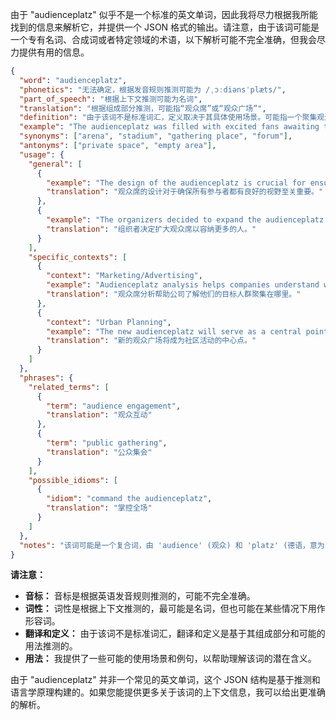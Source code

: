 由于 "audienceplatz" 似乎不是一个标准的英文单词，因此我将尽力根据我所能找到的信息来解析它，并提供一个 JSON 格式的输出。请注意，由于该词可能是一个专有名词、合成词或者特定领域的术语，以下解析可能不完全准确，但我会尽力提供有用的信息。

```json
{
  "word": "audienceplatz",
  "phonetics": "无法确定，根据发音规则推测可能为 /ˌɔːdiənsˈplæts/",
  "part_of_speech": "根据上下文推测可能为名词",
  "translation": "根据组成部分推测，可能指“观众席”或“观众广场”",
  "definition": "由于该词不是标准词汇，定义取决于其具体使用场景。可能指一个聚集观众的场所或平台。",
  "example": "The audienceplatz was filled with excited fans awaiting the concert. (观众席上挤满了兴奋的歌迷，等待演唱会开始。)",
  "synonyms": ["arena", "stadium", "gathering place", "forum"],
  "antonyms": ["private space", "empty area"],
  "usage": {
    "general": [
      {
        "example": "The design of the audienceplatz is crucial for ensuring good visibility for all attendees.",
        "translation": "观众席的设计对于确保所有参与者都有良好的视野至关重要。"
      },
      {
        "example": "The organizers decided to expand the audienceplatz to accommodate more people.",
        "translation": "组织者决定扩大观众席以容纳更多的人。"
      }
    ],
    "specific_contexts": [
      {
        "context": "Marketing/Advertising",
        "example": "Audienceplatz analysis helps companies understand where their target demographic gathers.",
        "translation": "观众席分析帮助公司了解他们的目标人群聚集在哪里。"
      },
      {
        "context": "Urban Planning",
        "example": "The new audienceplatz will serve as a central point for community events.",
        "translation": "新的观众广场将成为社区活动的中心点。"
      }
    ]
  },
  "phrases": {
    "related_terms": [
      {
        "term": "audience engagement",
        "translation": "观众互动"
      },
      {
        "term": "public gathering",
        "translation": "公众集会"
      }
    ],
    "possible_idioms": [
      {
        "idiom": "command the audienceplatz",
        "translation": "掌控全场"
      }
    ]
  },
  "notes": "该词可能是一个复合词，由 'audience' (观众) 和 'platz' (德语，意为 'place' 或 'square'，即“地方”或“广场”) 组成。因此，其含义可能与聚集观众的场所相关。"
}
```

**请注意：**

*   **音标：** 音标是根据英语发音规则推测的，可能不完全准确。
*   **词性：** 词性是根据上下文推测的，最可能是名词，但也可能在某些情况下用作形容词。
*   **翻译和定义：** 由于该词不是标准词汇，翻译和定义是基于其组成部分和可能的用法推测的。
*   **用法：** 我提供了一些可能的使用场景和例句，以帮助理解该词的潜在含义。

由于 "audienceplatz" 并非一个常见的英文单词，这个 JSON 结构是基于推测和语言学原理构建的。如果您能提供更多关于该词的上下文信息，我可以给出更准确的解析。 